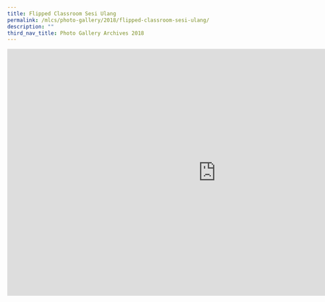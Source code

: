 ```yaml
---
title: Flipped Classroom Sesi Ulang
permalink: /mlcs/photo-gallery/2018/flipped-classroom-sesi-ulang/
description: ""
third_nav_title: Photo Gallery Archives 2018
---
```

<iframe allowfullscreen="true" height="569" width="960" frameborder="0" src="https://docs.google.com/presentation/d/e/2PACX-1vTkUY-3lawV6i7R7bOyfE54v5zg7FwcNQtrroY99v2ZSnSuAgZOCGQzF1SE0fOGJz7JwnrHNTQ2KM1K/embed?start=false&amp;loop=false&amp;delayms=3000"></iframe>